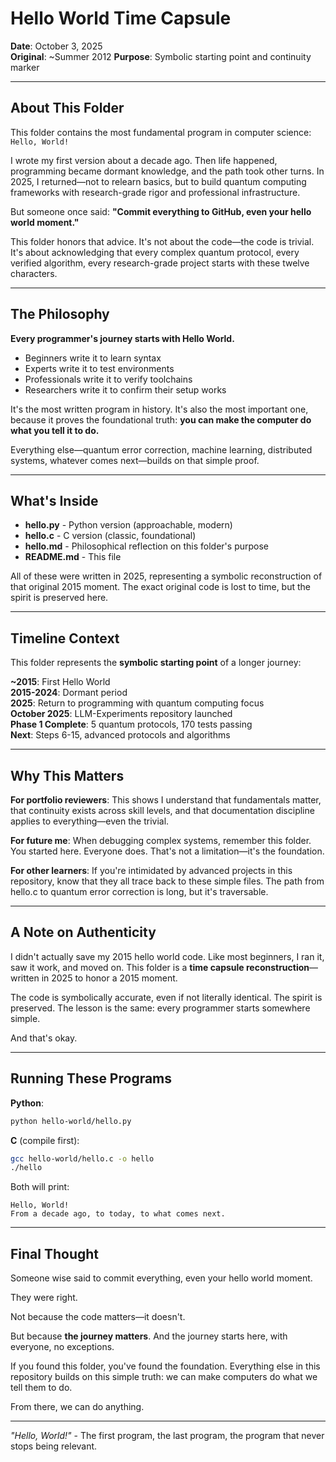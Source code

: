 # Hello World Time Capsule

**Date**: October 3, 2025  
**Original**: ~Summer 2012 
**Purpose**: Symbolic starting point and continuity marker

---

## About This Folder

This folder contains the most fundamental program in computer science: `Hello, World!`

I wrote my first version about a decade ago. Then life happened, programming became dormant knowledge, and the path took other turns. In 2025, I returned—not to relearn basics, but to build quantum computing frameworks with research-grade rigor and professional infrastructure.

But someone once said: **"Commit everything to GitHub, even your hello world moment."**

This folder honors that advice. It's not about the code—the code is trivial. It's about acknowledging that every complex quantum protocol, every verified algorithm, every research-grade project starts with these twelve characters.

---

## The Philosophy

**Every programmer's journey starts with Hello World.**

- Beginners write it to learn syntax
- Experts write it to test environments
- Professionals write it to verify toolchains
- Researchers write it to confirm their setup works

It's the most written program in history. It's also the most important one, because it proves the foundational truth: **you can make the computer do what you tell it to do.**

Everything else—quantum error correction, machine learning, distributed systems, whatever comes next—builds on that simple proof.

---

## What's Inside

- **hello.py** - Python version (approachable, modern)
- **hello.c** - C version (classic, foundational)
- **hello.md** - Philosophical reflection on this folder's purpose
- **README.md** - This file

All of these were written in 2025, representing a symbolic reconstruction of that original 2015 moment. The exact original code is lost to time, but the spirit is preserved here.

---

## Timeline Context

This folder represents the **symbolic starting point** of a longer journey:

**~2015**: First Hello World  
**2015-2024**: Dormant period  
**2025**: Return to programming with quantum computing focus  
**October 2025**: LLM-Experiments repository launched  
**Phase 1 Complete**: 5 quantum protocols, 170 tests passing  
**Next**: Steps 6-15, advanced protocols and algorithms

---

## Why This Matters

**For portfolio reviewers**: This shows I understand that fundamentals matter, that continuity exists across skill levels, and that documentation discipline applies to everything—even the trivial.

**For future me**: When debugging complex systems, remember this folder. You started here. Everyone does. That's not a limitation—it's the foundation.

**For other learners**: If you're intimidated by advanced projects in this repository, know that they all trace back to these simple files. The path from hello.c to quantum error correction is long, but it's traversable.

---

## A Note on Authenticity

I didn't actually save my 2015 hello world code. Like most beginners, I ran it, saw it work, and moved on. This folder is a **time capsule reconstruction**—written in 2025 to honor a 2015 moment.

The code is symbolically accurate, even if not literally identical. The spirit is preserved. The lesson is the same: every programmer starts somewhere simple.

And that's okay.

---

## Running These Programs

**Python**:
```bash
python hello-world/hello.py
```

**C** (compile first):
```bash
gcc hello-world/hello.c -o hello
./hello
```

Both will print:
```
Hello, World!
From a decade ago, to today, to what comes next.
```

---

## Final Thought

Someone wise said to commit everything, even your hello world moment.

They were right.

Not because the code matters—it doesn't.

But because **the journey matters**. And the journey starts here, with everyone, no exceptions.

If you found this folder, you've found the foundation. Everything else in this repository builds on this simple truth: we can make computers do what we tell them to do.

From there, we can do anything.

---

*"Hello, World!"* - The first program, the last program, the program that never stops being relevant.
